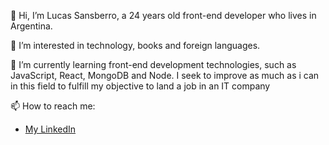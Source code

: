 👋 Hi, I’m Lucas Sansberro, a 24 years old front-end developer who lives in Argentina. 

👀 I’m interested in technology, books and foreign languages.

🌱 I’m currently learning  front-end development technologies, such as JavaScript, React, MongoDB and Node. I seek to improve as much as i can in this field to fulfill my objective to land a job in an IT company

📫 How to reach me: 
- [My LinkedIn](https://www.linkedin.com/in/lucas-sansberro/)
